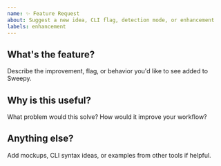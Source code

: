 ```yaml
---
name: ✨ Feature Request
about: Suggest a new idea, CLI flag, detection mode, or enhancement
labels: enhancement
---
```


## What's the feature?

Describe the improvement, flag, or behavior you'd like to see added to Sweepy.

## Why is this useful?

What problem would this solve? How would it improve your workflow?

## Anything else?

Add mockups, CLI syntax ideas, or examples from other tools if helpful.
